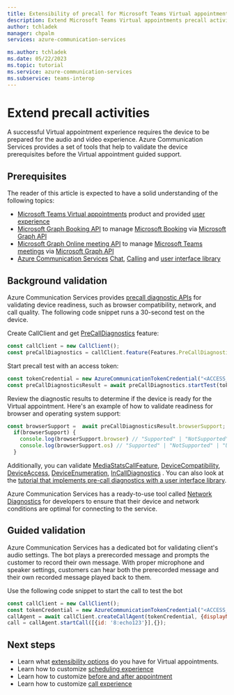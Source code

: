 ```yaml
---
title: Extensibility of precall for Microsoft Teams Virtual appointments
description: Extend Microsoft Teams Virtual appointments precall activities with Azure Communication Services
author: tchladek
manager: chpalm
services: azure-communication-services

ms.author: tchladek
ms.date: 05/22/2023
ms.topic: tutorial
ms.service: azure-communication-services
ms.subservice: teams-interop
---
```


# Extend precall activities
A successful Virtual appointment experience requires the device to be prepared for the audio and video experience. Azure Communication Services provides a set of tools that help to validate the device prerequisites before the Virtual appointment guided support.

## Prerequisites
The reader of this article is expected to have a solid understanding of the following topics:
-	[Microsoft Teams Virtual appointments](https://www.microsoft.com/microsoft-teams/premium/virtual-appointments) product and provided [user experience](https://guidedtour.microsoft.com/guidedtour/industry-longform/virtual-appointments/1/1) 
-	[Microsoft Graph Booking API](/graph/api/resources/booking-api-overview) to manage [Microsoft Booking](https://www.microsoft.com/microsoft-365/business/scheduling-and-booking-app) via [Microsoft Graph API](/graph/overview)
-	[Microsoft Graph Online meeting API](/graph/api/resources/onlinemeeting) to manage [Microsoft Teams meetings](https://www.microsoft.com/microsoft-teams/online-meetings) via [Microsoft Graph API](/graph/overview)
-	[Azure Communication Services](/azure/communication-services/) [Chat](/azure/communication-services/concepts/chat/concepts), [Calling](/azure/communication-services/concepts/voice-video-calling/calling-sdk-features) and [user interface library](/azure/communication-services/concepts/ui-library/ui-library-overview)

## Background validation
Azure Communication Services provides [precall diagnostic APIs](/azure/communication-services/concepts/voice-video-calling/pre-call-diagnostics) for validating device readiness, such as browser compatibility, network, and call quality. The following code snippet runs a 30-second test on the device.

Create CallClient and get [PreCallDiagnostics](/javascript/api/azure-communication-services/@azure/communication-calling/precalldiagnosticsfeature) feature:

```js
const callClient = new CallClient(); 
const preCallDiagnostics = callClient.feature(Features.PreCallDiagnostics);
```

Start precall test with an access token:

```js
const tokenCredential = new AzureCommunicationTokenCredential("<ACCESS_TOKEN>");
const preCallDiagnosticsResult = await preCallDiagnostics.startTest(tokenCredential);
```

Review the diagnostic results to determine if the device is ready for the Virtual appointment. Here's an example of how to validate readiness for browser and operating system support:

```js
const browserSupport =  await preCallDiagnosticsResult.browserSupport;
  if(browserSupport) {
    console.log(browserSupport.browser) // "Supported" | "NotSupported" | "Unknown"
    console.log(browserSupport.os) // "Supported" | "NotSupported" | "Unknown"
  }
```

Additionally, you can validate [MediaStatsCallFeature](/javascript/api/azure-communication-services/@azure/communication-calling/mediastatscallfeature), [DeviceCompatibility](/javascript/api/azure-communication-services/@azure/communication-calling/devicecompatibility), [DeviceAccess](/javascript/api/azure-communication-services/@azure/communication-calling/deviceaccess), [DeviceEnumeration](/javascript/api/azure-communication-services/@azure/communication-calling/deviceenumeration), [InCallDiagnostics](/javascript/api/azure-communication-services/@azure/communication-calling/incalldiagnostics) . You can also look at the [tutorial that implements pre-call diagnostics with a user interface library](/azure/communication-services/tutorials/call-readiness/call-readiness-overview).

Azure Communication Services has a ready-to-use tool called [Network Diagnostics](https://azurecommdiagnostics.net/) for developers to ensure that their device and network conditions are optimal for connecting to the service.

## Guided validation
Azure Communication Services has a dedicated bot for validating client's audio settings. The bot plays a prerecorded message and prompts the customer to record their own message. With proper microphone and speaker settings, customers can hear both the prerecorded message and their own recorded message played back to them.

Use the following code snippet to start the call to test the bot
```js
const callClient = new CallClient(); 
const tokenCredential = new AzureCommunicationTokenCredential("<ACCESS_TOKEN>");
callAgent = await callClient.createCallAgent(tokenCredential, {displayName: 'Adele Vance'})
call = callAgent.startCall([{id: '8:echo123'}],{});
```

## Next steps
-	Learn what [extensibility options](./overview.md) do you have for Virtual appointments.
-	Learn how to customize [scheduling experience](./schedule.md)
-	Learn how to customize [before and after appointment](./before-and-after-appointment.md)
-	Learn how to customize [call experience](./call.md)
